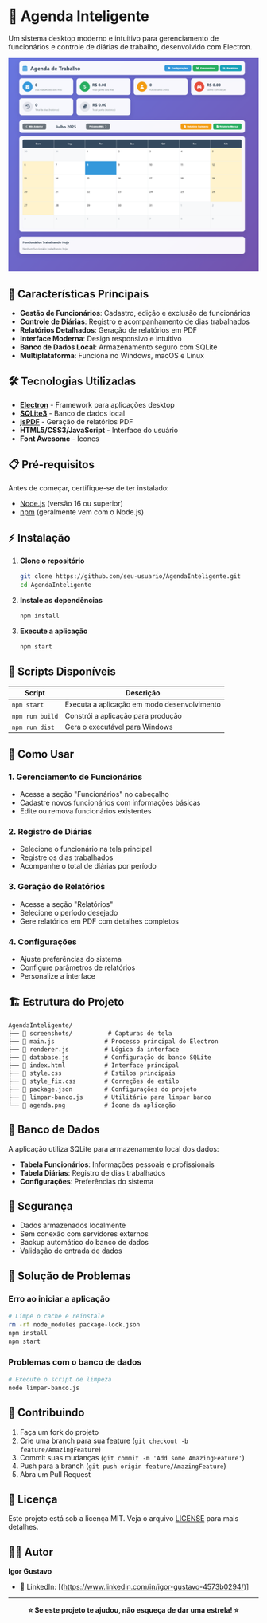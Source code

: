 # 📅 Agenda Inteligente

Um sistema desktop moderno e intuitivo para gerenciamento de funcionários e controle de diárias de trabalho, desenvolvido com Electron.

![Dashboard da Aplicação](./screenshots/dashboard.png)

## 🚀 Características Principais

- **Gestão de Funcionários**: Cadastro, edição e exclusão de funcionários
- **Controle de Diárias**: Registro e acompanhamento de dias trabalhados
- **Relatórios Detalhados**: Geração de relatórios em PDF
- **Interface Moderna**: Design responsivo e intuitivo
- **Banco de Dados Local**: Armazenamento seguro com SQLite
- **Multiplataforma**: Funciona no Windows, macOS e Linux

## 🛠️ Tecnologias Utilizadas

- **[Electron](https://electronjs.org/)** - Framework para aplicações desktop
- **[SQLite3](https://www.sqlite.org/)** - Banco de dados local
- **[jsPDF](https://github.com/parallax/jsPDF)** - Geração de relatórios PDF
- **HTML5/CSS3/JavaScript** - Interface do usuário
- **Font Awesome** - Ícones

## 📋 Pré-requisitos

Antes de começar, certifique-se de ter instalado:

- [Node.js](https://nodejs.org/) (versão 16 ou superior)
- [npm](https://www.npmjs.com/) (geralmente vem com o Node.js)

## ⚡ Instalação

1. **Clone o repositório**
   ```bash
   git clone https://github.com/seu-usuario/AgendaInteligente.git
   cd AgendaInteligente
   ```

2. **Instale as dependências**
   ```bash
   npm install
   ```

3. **Execute a aplicação**
   ```bash
   npm start
   ```

## 🔧 Scripts Disponíveis

| Script | Descrição |
|--------|-----------|
| `npm start` | Executa a aplicação em modo desenvolvimento |
| `npm run build` | Constrói a aplicação para produção |
| `npm run dist` | Gera o executável para Windows |

## 📖 Como Usar

### 1. **Gerenciamento de Funcionários**
- Acesse a seção "Funcionários" no cabeçalho
- Cadastre novos funcionários com informações básicas
- Edite ou remova funcionários existentes

### 2. **Registro de Diárias**
- Selecione o funcionário na tela principal
- Registre os dias trabalhados
- Acompanhe o total de diárias por período

### 3. **Geração de Relatórios**
- Acesse a seção "Relatórios"
- Selecione o período desejado
- Gere relatórios em PDF com detalhes completos

### 4. **Configurações**
- Ajuste preferências do sistema
- Configure parâmetros de relatórios
- Personalize a interface

## 🏗️ Estrutura do Projeto

```
AgendaInteligente/
├── 📁 screenshots/          # Capturas de tela
├── 📄 main.js              # Processo principal do Electron
├── 📄 renderer.js          # Lógica da interface
├── 📄 database.js          # Configuração do banco SQLite
├── 📄 index.html           # Interface principal
├── 📄 style.css            # Estilos principais
├── 📄 style_fix.css        # Correções de estilo
├── 📄 package.json         # Configurações do projeto
├── 📄 limpar-banco.js      # Utilitário para limpar banco
└── 📄 agenda.png           # Ícone da aplicação
```

## 💾 Banco de Dados

A aplicação utiliza SQLite para armazenamento local dos dados:

- **Tabela Funcionários**: Informações pessoais e profissionais
- **Tabela Diárias**: Registro de dias trabalhados
- **Configurações**: Preferências do sistema

## 🔐 Segurança

- Dados armazenados localmente
- Sem conexão com servidores externos
- Backup automático do banco de dados
- Validação de entrada de dados

## 🐛 Solução de Problemas

### Erro ao iniciar a aplicação
```bash
# Limpe o cache e reinstale
rm -rf node_modules package-lock.json
npm install
npm start
```

### Problemas com o banco de dados
```bash
# Execute o script de limpeza
node limpar-banco.js
```

## 🤝 Contribuindo

1. Faça um fork do projeto
2. Crie uma branch para sua feature (`git checkout -b feature/AmazingFeature`)
3. Commit suas mudanças (`git commit -m 'Add some AmazingFeature'`)
4. Push para a branch (`git push origin feature/AmazingFeature`)
5. Abra um Pull Request

## 📝 Licença

Este projeto está sob a licença MIT. Veja o arquivo [LICENSE](LICENSE) para mais detalhes.

## 👨‍💻 Autor

**Igor Gustavo**
- 💼 LinkedIn: [(https://www.linkedin.com/in/igor-gustavo-4573b0294/)]

---

<div align="center">
  <strong>⭐ Se este projeto te ajudou, não esqueça de dar uma estrela! ⭐</strong>
</div>
